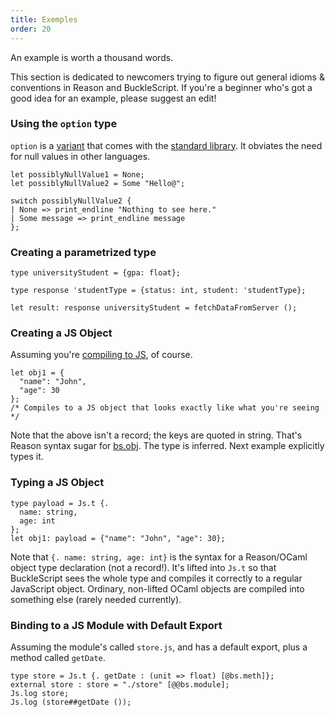 ```yaml
---
title: Exemples
order: 20
---
```


An example is worth a thousand words.

This section is dedicated to newcomers trying to figure out general idioms & conventions in Reason and BuckleScript. If you're a beginner who's got a good idea for an example, please suggest an edit!

### Using the `option` type

`option` is a [variant](./index.html#built-in-data-types-variant) that comes with the [standard library](http://caml.inria.fr/pub/docs/manual-ocaml/libref/). It obviates the need for null values in other languages.

```reason
let possiblyNullValue1 = None;
let possiblyNullValue2 = Some "Hello@";

switch possiblyNullValue2 {
| None => print_endline "Nothing to see here."
| Some message => print_endline message
};
```

### Creating a parametrized type

```reason
type universityStudent = {gpa: float};

type response 'studentType = {status: int, student: 'studentType};

let result: response universityStudent = fetchDataFromServer ();
```

### Creating a JS Object

Assuming you're [compiling to JS](./gettingStarted.html#javascript-workflow), of course.

```reason
let obj1 = {
  "name": "John",
  "age": 30
};
/* Compiles to a JS object that looks exactly like what you're seeing */
```

Note that the above isn't a record; the keys are quoted in string. That's Reason syntax sugar for [bs.obj](http://bucklescript.github.io/bucklescript/Manual.html#_create_js_objects_using_bs_obj). The type is inferred. Next example explicitly types it.

### Typing a JS Object

```reason
type payload = Js.t {.
  name: string,
  age: int
};
let obj1: payload = {"name": "John", "age": 30};
```

Note that `{. name: string, age: int}` is the syntax for a Reason/OCaml object type declaration (not a record!). It's lifted into `Js.t` so that BuckleScript sees the whole type and compiles it correctly to a regular JavaScript object. Ordinary, non-lifted OCaml objects are compiled into something else (rarely needed currently).

### Binding to a JS Module with Default Export

Assuming the module's called `store.js`, and has a default export, plus a method called `getDate`.

```reason
type store = Js.t {. getDate : (unit => float) [@bs.meth]};
external store : store = "./store" [@@bs.module];
Js.log store;
Js.log (store##getDate ());
```
